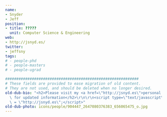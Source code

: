 ```yaml
---
name:
- Snyder
- Jeff
position:
- title: ?????
  unit: Computer Science & Engineering
web:
- http://jsnyd.es/
twitter:
- jeffsny
tags:
# - people-phd
# - people-masters
# - people-ugrad

############################################################
# These fields are provided to ease migration of old content.
# They are not used, and should be deleted when no longer desired.
old-dub-bio: "<h2>Please visit my <a href=\"http://jsnyd.es\">personal website</a>\
  \ for updated information</h2>\r\n\r\n<script type=\"text/javascript\">window.location\
  \ = \"http://jsnyd.es\";</script>"
old-dub-photo: icons/people/904447_2647080376383_656065475_o.jpg
---
```

